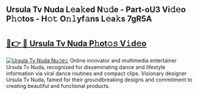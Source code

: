 ## Ursula Tv Nuda L𝚎a𝚔ed N𝚞𝚍e - Part-oU3 Vi𝚍𝚎o P𝚑𝚘tos - H𝚘𝚝 O𝚗𝚕yf𝚊ns L𝚎a𝚔s 7gR5A

# <h2><a href="http://kfdbv61.oniu.top/?m=Ursula+Tv+Nuda">🔗👉 🔴 Ursula Tv Nuda P𝚑ot𝚘𝚜 V𝚒d𝚎o</a></h2>

[![Ursula Tv Nuda Nu𝚍e𝚜](https://i.imgur.com/0qMVB7G.gif)](http://kfdbv61.oniu.top/?m=Ursula+Tv+Nuda)
Online innovator and multimedia entertainer Ursula Tv Nuda, recognized for disseminating dance and lifestyle information via viral dance routines and compact clips. Visionary designer Ursula Tv Nuda, famed for their groundbreaking designs and commitment to creating beautiful and functional products.  
